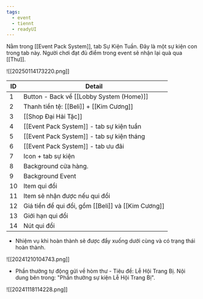 ```yaml
---
tags:
  - event
  - tiennt
  - readyUI
---
```

Nằm trong [[Event Pack System]], tab Sự Kiện Tuần. Đây là một sự kiện con trong tab này.
Người chơi đạt đủ điểm trong event sẽ nhận lại quà qua [[Thư]].

![[20250114173220.png]]


| ID  | Detail                                             |
| --- | -------------------------------------------------- |
| 1   | Button - Back về [[Lobby System (Home)]]           |
| 2   | Thanh tiền tệ: [[Beli]] + [[Kim Cương]]            |
| 3   | [[Shop Đại Hải Tặc]]                               |
| 4   | [[Event Pack System]] - tab sự kiện tuần           |
| 5   | [[Event Pack System]] - tab sự kiện tháng          |
| 6   | [[Event Pack System]] - tab ưu đãi                 |
| 7   | Icon + tab sự kiện                                 |
| 8   | Background cửa hàng.                               |
| 9   | Background Event                                   |
| 10  | Item qui đổi                                       |
| 11  | Item sẽ nhận được nếu qui đổi                      |
| 12  | Giá tiền để qui đổi, gồm [[Beli]] và [[Kim Cương]] |
| 13  | Giới hạn qui đổi                                   |
| 14  | Nút qui đổi                                        |

- Nhiệm vụ khi hoàn thành sẽ được đẩy xuống dưới cùng và có trạng thái hoàn thành.

![[20241210104743.png]]

- Phần thưởng tự động gửi về hòm thư - Tiêu đề: Lễ Hội Trang Bị. Nội dung bên trong: "Phần thưởng sự kiện Lễ Hội Trang Bị".

![[20241118114228.png]]

